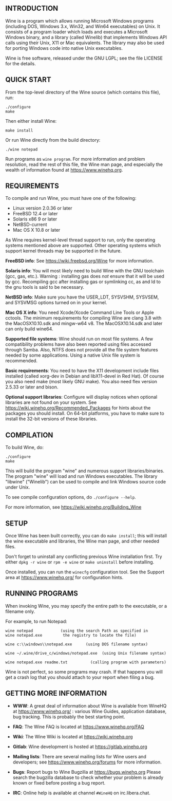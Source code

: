 ## INTRODUCTION

Wine is a program which allows running Microsoft Windows programs
(including DOS, Windows 3.x, Win32, and Win64 executables) on Unix.
It consists of a program loader which loads and executes a Microsoft
Windows binary, and a library (called Winelib) that implements Windows
API calls using their Unix, X11 or Mac equivalents.  The library may also
be used for porting Windows code into native Unix executables.

Wine is free software, released under the GNU LGPL; see the file
LICENSE for the details.


## QUICK START

From the top-level directory of the Wine source (which contains this file),
run:

```
./configure
make
```

Then either install Wine:

```
make install
```

Or run Wine directly from the build directory:

```
./wine notepad
```

Run programs as `wine program`. For more information and problem
resolution, read the rest of this file, the Wine man page, and
especially the wealth of information found at https://www.winehq.org.


## REQUIREMENTS

To compile and run Wine, you must have one of the following:

- Linux version 2.0.36 or later
- FreeBSD 12.4 or later
- Solaris x86 9 or later
- NetBSD-current
- Mac OS X 10.8 or later

As Wine requires kernel-level thread support to run, only the operating
systems mentioned above are supported.  Other operating systems which
support kernel threads may be supported in the future.

**FreeBSD info**:
  See https://wiki.freebsd.org/Wine for more information.

**Solaris info**:
  You will most likely need to build Wine with the GNU toolchain
  (gcc, gas, etc.). Warning : installing gas does *not* ensure that it
  will be used by gcc. Recompiling gcc after installing gas or
  symlinking cc, as and ld to the gnu tools is said to be necessary.

**NetBSD info**:
  Make sure you have the USER_LDT, SYSVSHM, SYSVSEM, and SYSVMSG options
  turned on in your kernel.

**Mac OS X info**:
  You need Xcode/Xcode Command Line Tools or Apple cctools.  The
  minimum requirements for compiling Wine are clang 3.8 with the
  MacOSX10.10.sdk and mingw-w64 v8.  The MacOSX10.14.sdk and later can
  only build wine64.

**Supported file systems**:
  Wine should run on most file systems. A few compatibility problems
  have also been reported using files accessed through Samba. Also,
  NTFS does not provide all the file system features needed by some
  applications.  Using a native Unix file system is recommended.

**Basic requirements**:
  You need to have the X11 development include files installed
  (called xorg-dev in Debian and libX11-devel in Red Hat).
  Of course you also need make (most likely GNU make).
  You also need flex version 2.5.33 or later and bison.

**Optional support libraries**:
  Configure will display notices when optional libraries are not found
  on your system. See https://wiki.winehq.org/Recommended_Packages for
  hints about the packages you should install. On 64-bit platforms,
  you have to make sure to install the 32-bit versions of these
  libraries.


## COMPILATION

To build Wine, do:

```
./configure
make
```

This will build the program "wine" and numerous support libraries/binaries.
The program "wine" will load and run Windows executables.
The library "libwine" ("Winelib") can be used to compile and link
Windows source code under Unix.

To see compile configuration options, do `./configure --help`.

For more information, see https://wiki.winehq.org/Building_Wine


## SETUP

Once Wine has been built correctly, you can do `make install`; this
will install the wine executable and libraries, the Wine man page, and
other needed files.

Don't forget to uninstall any conflicting previous Wine installation
first.  Try either `dpkg -r wine` or `rpm -e wine` or `make uninstall`
before installing.

Once installed, you can run the `winecfg` configuration tool. See the
Support area at https://www.winehq.org/ for configuration hints.


## RUNNING PROGRAMS

When invoking Wine, you may specify the entire path to the executable,
or a filename only.

For example, to run Notepad:

```
wine notepad            (using the search Path as specified in
wine notepad.exe         the registry to locate the file)

wine c:\\windows\\notepad.exe      (using DOS filename syntax)

wine ~/.wine/drive_c/windows/notepad.exe  (using Unix filename syntax)

wine notepad.exe readme.txt          (calling program with parameters)
```

Wine is not perfect, so some programs may crash. If that happens you
will get a crash log that you should attach to your report when filing
a bug.


## GETTING MORE INFORMATION

- **WWW**: A great deal of information about Wine is available from WineHQ at
	https://www.winehq.org/ : various Wine Guides, application database,
	bug tracking. This is probably the best starting point.

- **FAQ**: The Wine FAQ is located at https://www.winehq.org/FAQ

- **Wiki**: The Wine Wiki is located at https://wiki.winehq.org

- **Gitlab**: Wine development is hosted at https://gitlab.winehq.org

- **Mailing lists**:
	There are several mailing lists for Wine users and developers;
	see https://www.winehq.org/forums for more information.

- **Bugs**: Report bugs to Wine Bugzilla at https://bugs.winehq.org
	Please search the bugzilla database to check whether your
	problem is already known or fixed before posting a bug report.

- **IRC**: Online help is available at channel `#WineHQ` on irc.libera.chat.
